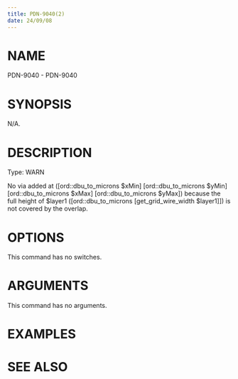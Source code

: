 ```yaml
---
title: PDN-9040(2)
date: 24/09/08
---
```


# NAME

PDN-9040 - PDN-9040

# SYNOPSIS

N/A.

# DESCRIPTION

Type: WARN

No via added at ([ord::dbu_to_microns $xMin] [ord::dbu_to_microns $yMin] [ord::dbu_to_microns $xMax] [ord::dbu_to_microns $yMax]) because the full height of $layer1 ([ord::dbu_to_microns [get_grid_wire_width $layer1]]) is not covered by the overlap.

# OPTIONS

This command has no switches.

# ARGUMENTS

This command has no arguments.

# EXAMPLES

# SEE ALSO

